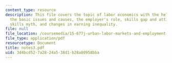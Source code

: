 ```yaml
---
content_type: resource
description: This file covers the topic of labor economics with the help of explaining
  the basic issues and causes, the employer's role, skills gap and attitudes, the
  skills myth, and changes in earning inequality.
file: null
file_location: /coursemedia/15-677j-urban-labor-markets-and-employment-policy-spring-2005/3d4bcd527a2824a538d1b28a80958bba_notes3.pdf
file_type: application/pdf
resourcetype: Document
title: notes3.pdf
uid: 3d4bcd52-7a28-24a5-38d1-b28a80958bba
---
```


